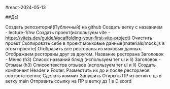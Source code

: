 #react-2024-05-13

##Дз1

Создать репозиторий(Публичный) на github
Создать ветку с названием - lecture-1/hw
Создать проект(используем vite - https://vitejs.dev/guide/#scaffolding-your-first-vite-project)
Очистить проект
Скопировать себе в проект мокковые данные(materials/mock.js в этом проекте)
Отобразить все рестораны из моковых данных. Отображаем рестораны друг за другом.
Название ресторана
Заголовок - Меню (h3)
Список названий блюд (используем тег ul и li)
Заголовок - Отзывы (h3)
Список текстов отзывов (используем тег ul и li)
Создать компонент Header и Footer. Разместить их до и после ресторанов соответственно;
Сделать коммит
Запушить
Открыть ПР из ветки с дз в ветку main
Отправить ссылку на ПР в ветку дз 1 в Discord